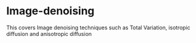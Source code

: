 # Image-denoising
This covers Image denoising techniques such as Total Variation, isotropic diffusion and anisotropic diffusion
